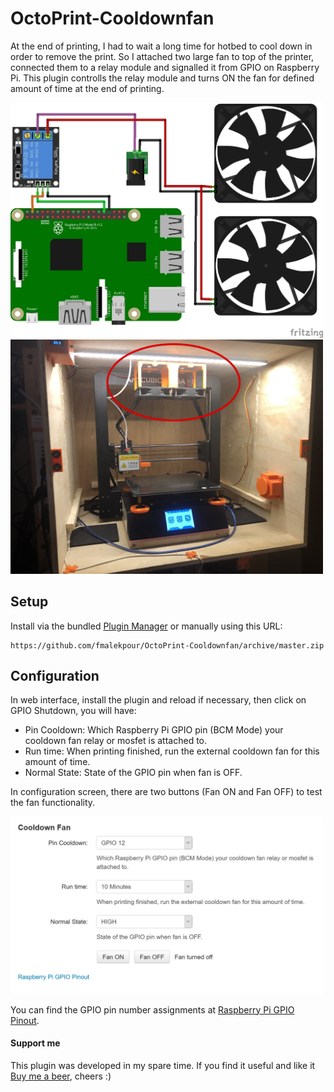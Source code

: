 # OctoPrint-Cooldownfan

At the end of printing, I had to wait a long time for hotbed to cool down in order to remove the print. So I attached two large fan to top of the printer, connected them to a relay module and signalled it from GPIO on Raspberry Pi. This plugin controlls the relay module and turns ON the fan for defined amount of time at the end of printing.

<img src="/screenshots/gpio-cooldownfan_bb.jpg" width="500px">

<img src="/screenshots/fan.jpg" width="500px">


## Setup

Install via the bundled [Plugin Manager](https://docs.octoprint.org/en/master/bundledplugins/pluginmanager.html)
or manually using this URL:

    https://github.com/fmalekpour/OctoPrint-Cooldownfan/archive/master.zip



## Configuration

In web interface, install the plugin and reload if necessary, then click on GPIO Shutdown, you will have:

- Pin Cooldown: Which Raspberry Pi GPIO pin (BCM Mode) your cooldown fan relay or mosfet is attached to.
- Run time: When printing finished, run the external cooldown fan for this amount of time.
- Normal State: State of the GPIO pin when fan is OFF.

In configuration screen, there are two buttons (Fan ON and Fan OFF) to test the fan functionality.

<img src="/screenshots/cool-down-fan-config-screen.jpg" width="500px">

You can find the GPIO pin number assignments at [Raspberry Pi GPIO Pinout](https://www.raspberrypi.org/documentation/usage/gpio/).


#### Support me

This plugin was developed in my spare time.
If you find it useful and like it [Buy me a beer](https://www.paypal.com/cgi-bin/webscr?cmd=_s-xclick&hosted_button_id=WHCDYE3DCBW2Y&source=url), cheers :)

